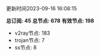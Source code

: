 更新时间2023-09-16 16:08:15

**总订阅: 45**
**总节点: 678**
**有效节点: 198**
- v2ray节点: 183
- trojan节点: 7
- ss节点: 8
